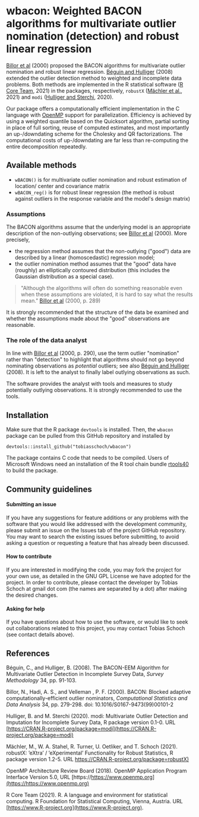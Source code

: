# wbacon: Weighted BACON algorithms for multivariate outlier nomination (detection) and robust linear regression

[Billor et al](#References) (2000) proposed the BACON
algorithms for multivariate outlier nomination and robust linear
regression. [Béguin and Hulliger](#References) (2008) extended the
outlier detection method to weighted and incomplete data problems.
Both methods are implemented in the R statistical software
([R Core Team](#References), 2021) in the packages,
respectively, `robustX` ([Mächler et al.](#References), 2021) and
`modi` ([Hulliger and Sterchi](#References), 2020).

Our package offers a computationally efficient implementation in the C
language with [OpenMP](#References) support for parallelization.
Efficiency is achieved by using a weighted quantile based on the
Quicksort algorithm, partial sorting in place of full sorting, reuse
of computed estimates, and most importantly an up-/downdating scheme
for the Cholesky and QR factorizations. The computational costs of
up-/downdating are far less than re-computing the entire decomposition
repeatedly.

## Available methods

* `wBACON()` is for multivariate outlier nomination and robust estimation of
location/ center and covariance matrix
* `wBACON_reg()` is for robust linear regression (the method is robust
against outliers in the response variable and the model's design matrix)

### Assumptions
The BACON algorithms assume that the underlying model is an appropriate
description of the non-outlying observations; see [Billor et al](#References)
(2000). More precisely,

* the regression method assumes that the non-outlying ("good") data are
described by a linear (homoscedastic) regression model;
* the outlier nomination method assumes that the "good" data have (roughly)
an elliptically contoured distribution (this includes the Gaussian
distribution as a special case).

> "Although the algorithms will often do something reasonable even
> when these assumptions are violated, it is hard to say what the
> results mean." [Billor et al](#References) (2000, p. 289)

It is strongly recommended that the structure of the data be examined
and whether the assumptions made about the "good" observations are reasonable.

### The role of the data analyst
In line with [Billor et al](#References) (2000, p. 290), use the term
outlier "nomination" rather than "detection" to highlight that algorithms
should not go beyond nominating observations as *potential* outliers;
see also [Béguin and Hulliger](#References) (2008). It is left to the analyst
to finally label outlying observations as such.

The software provides the analyst with tools and measures to study potentially
outlying observations. It is strongly recommended to use the tools.

## Installation
Make sure that the R package `devtools` is installed. Then, the `wbacon`
package can be pulled from this GitHub repository and installed by
```
devtools::install_github("tobiasschoch/wbacon")
```

The package contains C code that needs to be compiled. Users of Microsoft
Windows need an installation of the R tool chain bundle
[rtools40](https://cran.r-project.org/bin/windows/Rtools/) to build
the package.

## Community guidelines

#### Submitting an issue
If you have any suggestions for feature additions or any problems with the
software that you would like addressed with the development community, please
submit an issue on the Issues tab of the project GitHub repository. You may
want to search the existing issues before submitting, to avoid asking a
question or requesting a feature that has already been discussed.

#### How to contribute
If you are interested in modifying the code, you may fork the project for
your own use, as detailed in the GNU GPL License we have adopted for the
project. In order to contribute, please contact the developer by Tobias
Schoch at gmail dot com (the names are separated by a dot) after making
the desired changes.

#### Asking for help
If you have questions about how to use the software, or would like to seek
out collaborations related to this project, you may contact Tobias Schoch
(see contact details above).

## References
Béguin, C., and Hulliger, B. (2008). The BACON-EEM Algorithm for Multivariate
Outlier Detection in Incomplete Survey Data, *Survey Methodology* 34,
pp. 91-103.

Billor, N., Hadi, A. S., and Velleman , P. F. (2000). BACON: Blocked adaptive
computationally-efficient outlier nominators,
*Computational Statistics and Data Analysis* 34, pp. 279-298.
doi: 10.1016/S0167-9473(99)00101-2

Hulliger, B. and M. Sterchi (2020). modi: Multivariate Outlier Detection and
Imputation for Incomplete Survey Data, R package version 0.1-0. URL
[https://CRAN.R-project.org/package=modi](https://CRAN.R-project.org/package=modi)

Mächler, M., W. A. Stahel, R. Turner, U. Oetliker, and T. Schoch (2021).
robustX: ’eXtra’ / ’eXperimental’ Functionality for Robust Statistics,
R package version 1.2-5. URL
[https://CRAN.R-project.org/package=robustX)](https://CRAN.R-project.org/package=robustX)

OpenMP Architecture Review Board (2018).
OpenMP Application Program Interface Version 5.0, URL
[https://https://www.openmp.org](https://https://www.openmp.org)

R Core Team (2021). R. A language and environment for statistical computing.
R Foundation for Statistical Computing, Vienna, Austria.
URL [https://www.R-project.org](https://www.R-project.org).
